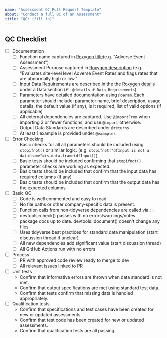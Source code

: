 ```yaml
---
name: "Assessment QC Pull Request Template"
about: "Conduct a full QC of an Assessment"
title: "QC: (fill in)"
---
```

## QC Checklist
<!--- Fill out the following QC checklist as you complete the QC items -->
- [ ] Documentation
    - [ ] Function name captured in [Roxygen title](https://cran.r-project.org/web/packages/roxygen2/vignettes/rd.html#the-description-block)(e.g. "Adverse Event Assessment")
    - [ ] Assessment Purpose captured in [Roxygen description](https://cran.r-project.org/web/packages/roxygen2/vignettes/rd.html#the-description-block) (e.g. "Evaluates site-level level Adverse Event Rates and flags rates that are abnormally high or low."
    - [ ] Input Data Requirements are described in the the [Roxygen details](https://cran.r-project.org/web/packages/roxygen2/vignettes/rd.html#the-description-block) under a Data section (`#' @details # Data Requirements`).
    - [ ] Parameters have detailed documentation using `@param`. Each parameter should include: parameter name, brief description, usage details, the default value (if any), is it required, list of valid options (if applicable)
    - [ ] All external dependencies are captured. Use `@importFrom` when importing 3 or fewer functions, and use `@import` otherwise. 
    - [ ] Output Data Standards are described under `@returns`
    - [ ] At least 1 example is provided under `@examples`
- [ ] Error Checking
    - [ ]  Basic checks for all all parameters should be included using `stopifnot()` or similar logic. (e.g. `stopifnot("dfInput is not a dataframe"=is.data.frame(dfInput))`)
    - [ ] Basic tests should be included confirming that `stopifnot()` parameter checks are working as expected. 
    - [ ] Basic tests should be included that confirm that the input data has required columns (if any)
    - [ ] Basic tests should be included that confirm that the output data has the expected columns
- [ ] Basic QC
    - [ ] Code is well commented and easy to read
    - [ ] No file paths or other company-specific data is present. 
    - [ ] Function calls from non-tidyverse dependencies are called via `::`
    - [ ] devtools::check() passes with no errors/warnings/notes
    - [ ] package docs up to date. devtools::document() doesn't change any files
    - [ ] Uses tidyverse best practices for standard data manipulation (start discussion thread if unclear)
    - [ ] All new dependencies add significant value (start discussion thread)
    - [ ] All GitHub Actions run with no errors
- [ ] Process
    - [ ] PR with approved code review ready to merge to dev
    - [ ] All relevant issues linked to PR
- [ ] Unit tests
    - Confirm that informative errors are thrown when data standard is not met. 
    - Confirm that output specifications are met using standard test data. 
    - Confirm that tests confirm that missing data is handled appropriately.
- [ ] Qualification tests
    - Confirm that specifications and test cases have been created for new or updated assessments. 
    - Confirm that test code has been created for new or updated assessments. 
    - Confirm that qualification tests are all passing.

